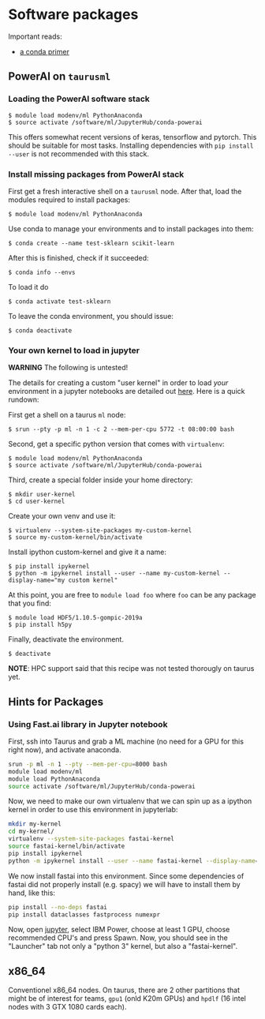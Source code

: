 # Software packages

Important reads:

- [a conda primer](https://towardsdatascience.com/a-guide-to-conda-environments-bc6180fc533)

## PowerAI on `taurusml`

### Loading the PowerAI software stack

```
$ module load modenv/ml PythonAnaconda
$ source activate /software/ml/JupyterHub/conda-powerai 
```

This offers somewhat recent versions of keras, tensorflow and pytorch. This should be suitable for most tasks. Installing dependencies with `pip install --user` is not recommended with this stack.


### Install missing packages from PowerAI stack

First get a fresh interactive shell on a `taurusml` node. After that, load the modules required to install packages:

``` shell
$ module load modenv/ml PythonAnaconda
```

Use conda to manage your environments and to install packages into them:

```
$ conda create --name test-sklearn scikit-learn
```

After this is finished, check if it succeeded:

```
$ conda info --envs
```

To load it do

```
$ conda activate test-sklearn
```

To leave the conda environment, you should issue:

```
$ conda deactivate
```

### Your own kernel to load in jupyter

**WARNING** The following is untested!

The details for creating a custom "user kernel" in order to load *your* environment in a jupyter notebooks are detailed out [here](https://doc.zih.tu-dresden.de/hpc-wiki/bin/view/Compendium/JupyterHub). Here is a quick rundown:

First get a shell on a taurus `ml` node:

``` shell
$ srun --pty -p ml -n 1 -c 2 --mem-per-cpu 5772 -t 08:00:00 bash
```

Second, get a specific python version that comes with `virtualenv`:

``` shell
$ module load modenv/ml PythonAnaconda
$ source activate /software/ml/JupyterHub/conda-powerai 
```

Third, create a special folder inside your home directory:

``` shell
$ mkdir user-kernel
$ cd user-kernel
```

Create your own venv and use it:

``` shell
$ virtualenv --system-site-packages my-custom-kernel
$ source my-custom-kernel/bin/activate
```

Install ipython custom-kernel and give it a name:

``` shell
$ pip install ipykernel
$ python -m ipykernel install --user --name my-custom-kernel --display-name="my custom kernel"
```

At this point, you are free to `module load foo` where `foo` can be any package that you find:

``` shell
$ module load HDF5/1.10.5-gompic-2019a
$ pip install h5py
```

Finally, deactivate the environment.

``` shell
$ deactivate
```

**NOTE**: HPC support said that this recipe was not tested thorougly on taurus yet.


## Hints for Packages

### Using Fast.ai library in Jupyter notebook

First, ssh into Taurus and grab a ML machine (no need for a GPU for this right now), and activate anaconda.
``` bash
srun -p ml -n 1 --pty --mem-per-cpu=8000 bash
module load modenv/ml
module load PythonAnaconda
source activate /software/ml/JupyterHub/conda-powerai
```
Now, we need to make our own virtualenv that we can spin up as a ipython kernel in order to use this environment in jupyterlab:
``` bash
mkdir my-kernel
cd my-kernel/
virtualenv --system-site-packages fastai-kernel
source fastai-kernel/bin/activate
pip install ipykernel
python -m ipykernel install --user --name fastai-kernel --display-name="fastai-kernel"
```

We now install fastai into this environment. Since some dependencies of fastai did not properly install (e.g. spacy) we will have to install them by hand, like this:

``` bash
pip install --no-deps fastai
pip install dataclasses fastprocess numexpr
```

Now, open [jupyter](https://taurus.hrsk.tu-dresden.de/jupyter), select IBM Power, choose at least 1 GPU, choose recommended CPU's and press Spawn. Now, you should see in the "Launcher" tab not only a "python 3" kernel, but also a "fastai-kernel".


## x86_64

Conventionel x86_64 nodes. On taurus, there are 2 other partitions that might be of interest for teams, `gpu1` (onld K20m GPUs) and `hpdlf` (16 intel nodes with 3 GTX 1080 cards each).


